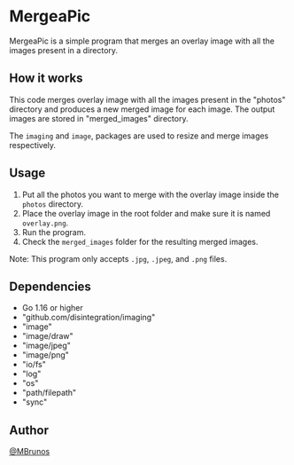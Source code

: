 # MergeaPic

MergeaPic is a simple program that merges an overlay image with all the images present in a directory.

## How it works

This code merges overlay image with all the images present in the "photos" directory and produces a new merged image for each image. The output images are stored in "merged_images" directory.

The `imaging` and `image`, packages are used to resize and merge images respectively.

## Usage

1. Put all the photos you want to merge with the overlay image inside the `photos` directory.
2. Place the overlay image in the root folder and make sure it is named `overlay.png`.
3. Run the program.
4. Check the `merged_images` folder for the resulting merged images.

Note: This program only accepts `.jpg`, `.jpeg`, and `.png` files.

## Dependencies

- Go 1.16 or higher
- "github.com/disintegration/imaging"
- "image"
- "image/draw"
- "image/jpeg"
- "image/png"
- "io/fs"
- "log"
- "os"
- "path/filepath"
- "sync"

## Author

[@MBrunos](https://github.com/MBrunoS)
